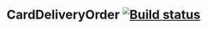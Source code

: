 # CardDeliveryOrder [![Build status](https://ci.appveyor.com/api/projects/status/2dmgcuwhq0osxv9c?svg=true)](https://ci.appveyor.com/project/danya794/carddeliveryorder)